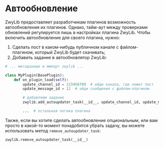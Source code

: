 # Автообновление

ZwyLib предоставляет разработчикам плагинов возможность автообновления их плагинов. Однако, тайм-аут между проверками обновлений регулируется лишь в настройках плагина ZwyLib. Чтобы включить автообновление для своего плагина, нужно:

1. Сделать пост в каком-нибудь публичном канале с файлом-плагином, который ZwyLib будет скачивать;
2. Добавить задание в автообновлятор ZwyLib:

```python
# ... метаданные и импорт zwylib ...

class MyPlugin(BasePlugin):
    def on_plugin_load(self):
    	update_channel_id = 123456789  # айди канала, где лежит пост
    	update_message_id = 11  # айди сообщения с файлом-плагином

    	# добавляем задание
        zwylib.add_autoupdater_task(__id__, update_channel_id, update_message_id)

        ...  # остальная логика плагина
```

Также, если вы хотите сделать автообновление опциональным, или вам просто в какой-то момент понадобится убрать задачу, вы можете использовать метод `remove_autoupdater_task`:

```python
zwylib.remove_autoupdater_task(__id__)
```
